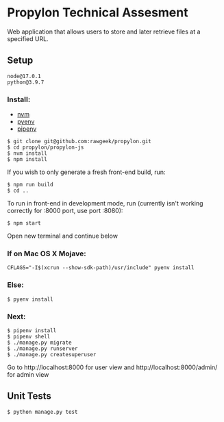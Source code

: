 # Propylon Technical Assesment

Web application that allows users to store and later retrieve files at a specified URL.

## Setup
```
node@17.0.1
python@3.9.7
```

### Install:
* [nvm](https://github.com/nvm-sh/nvm)
* [pyenv](https://github.com/pyenv/pyenv)
* [pipenv](https://pipenv.readthedocs.io/en/latest/)

```
$ git clone git@github.com:rawgeek/propylon.git
$ cd propylon/propylon-js
$ nvm install
$ npm install
```

If you wish to only generate a fresh front-end build, run:
```
$ npm run build
$ cd ..
```

To run in front-end in development mode, run (currently isn't working correctly for :8000 port, use port :8080):
```
$ npm start
```
Open new terminal and continue below


### If on Mac OS X Mojave:
```
CFLAGS="-I$(xcrun --show-sdk-path)/usr/include" pyenv install
```
### Else:
```
$ pyenv install
```

### Next:
```
$ pipenv install
$ pipenv shell
$ ./manage.py migrate
$ ./manage.py runserver
$ ./manage.py createsuperuser
```

Go to http://localhost:8000 for user view and http://localhost:8000/admin/ for admin view

## Unit Tests
```
$ python manage.py test
```
